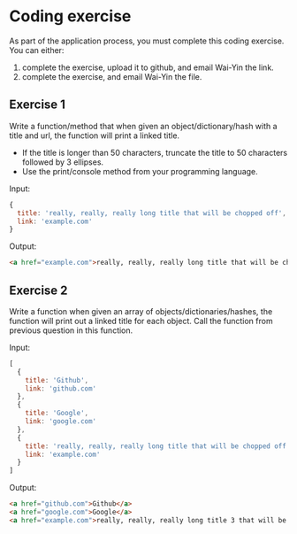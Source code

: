 # Coding exercise

As part of the application process, you must complete this coding exercise. You can either:
1. complete the exercise, upload it to github, and email Wai-Yin the link.
2. complete the exercise, and email Wai-Yin the file.

## Exercise 1

Write a function/method that when given an object/dictionary/hash with a title and url, the function will print a linked title.

* If the title is longer than 50 characters, truncate the title to 50 characters followed by 3 ellipses.
* Use the print/console method from your programming language.

Input:
```js
{
  title: 'really, really, really long title that will be chopped off',
  link: 'example.com'
}
```

Output:
```html
<a href="example.com">really, really, really long title that will be cho…</a>
```

## Exercise 2

Write a function when given an array of objects/dictionaries/hashes, the function will print out a linked title for each object. Call the function from previous question in this function.

Input:
```js
[
  {
    title: 'Github',
    link: 'github.com'
  },
  {
    title: 'Google',
    link: 'google.com'
  },
  {
    title: 'really, really, really long title that will be chopped off',
    link: 'example.com'
  }
]
```

Output:
```html
<a href="github.com">Github</a>
<a href="google.com">Google</a>
<a href="example.com">really, really, really long title 3 that will be ch…</a>
```

